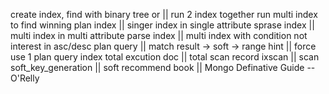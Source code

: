 create index, find with binary tree
or || run 2 index together
run multi index to find winning plan
index || singer index in single attribute
sprase index || multi index in multi attribute
parse index || multi index with condition
not interest in asc/desc
plan query || match result -> soft -> range
hint || force use 1 plan query index
total excution doc || total scan record
ixscan || scan
soft_key_generation || soft
recommend book || Mongo Definative Guide -- O'Relly